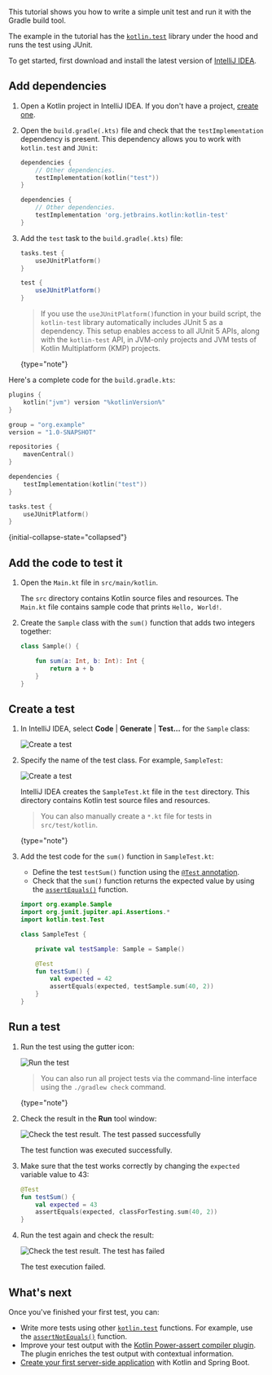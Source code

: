 [//]: # (title: Test code using JUnit in JVM – tutorial)

This tutorial shows you how to write a simple unit test and run it with the Gradle build tool.

The example in the tutorial has the [`kotlin.test`](https://kotlinlang.org/api/latest/kotlin.test/index.html) library under the hood and runs the test using JUnit.

To get started, first download and install the latest version of [IntelliJ IDEA](https://www.jetbrains.com/idea/download/index.html).

## Add dependencies

1. Open a Kotlin project in IntelliJ IDEA. If you don't have a project,
   [create one](https://www.jetbrains.com/help/idea/create-your-first-kotlin-app.html#create-project).

2. Open the `build.gradle(.kts)` file and check that the `testImplementation` dependency is present.
   This dependency allows you to work with `kotlin.test` and `JUnit`:

    <tabs group="build-script">
    <tab title="Kotlin" group-key="kotlin">

   ```kotlin
   dependencies {
       // Other dependencies.
       testImplementation(kotlin("test"))
   }
   ```

    </tab>
    <tab title="Groovy" group-key="groovy">

   ```groovy
   dependencies {
       // Other dependencies.
       testImplementation 'org.jetbrains.kotlin:kotlin-test'
   }
   ```

   </tab>
   </tabs>

3. Add the `test` task to the `build.gradle(.kts)` file:

    <tabs group="build-script">
    <tab title="Kotlin" group-key="kotlin">

   ```kotlin
   tasks.test {
       useJUnitPlatform()
   }
   ```

    </tab>
    <tab title="Groovy" group-key="groovy">

   ```groovy
   test {
       useJUnitPlatform()
   }
   ```

   </tab>
   </tabs>

   > If you use the `useJUnitPlatform()`function in your build script, 
   > the `kotlin-test` library automatically includes JUnit 5 as a dependency.
   > This setup enables access to all JUnit 5 APIs, along with the `kotlin-test` API,
   > in JVM-only projects and JVM tests of Kotlin Multiplatform (KMP) projects.
   >
   {type="note"}

Here's a complete code for the `build.gradle.kts`:

```kotlin
plugins {
    kotlin("jvm") version "%kotlinVersion%"
}

group = "org.example"
version = "1.0-SNAPSHOT"

repositories {
    mavenCentral()
}

dependencies {
    testImplementation(kotlin("test"))
}

tasks.test {
    useJUnitPlatform()
}
```
{initial-collapse-state="collapsed"}

## Add the code to test it

1. Open the `Main.kt` file in `src/main/kotlin`.

   The `src` directory contains Kotlin source files and resources. 
   The `Main.kt` file contains sample code that prints `Hello, World!`.

2. Create the `Sample` class with the `sum()` function that adds two integers together:

   ```kotlin
   class Sample() {

       fun sum(a: Int, b: Int): Int {
           return a + b
       }
   }
   ```

## Create a test

1. In IntelliJ IDEA, select **Code** | **Generate** | **Test...** for the `Sample` class:

   ![Create a test](generate-test.png)

2. Specify the name of the test class. For example, `SampleTest`:

   ![Create a test](create-test.png)

   IntelliJ IDEA creates the `SampleTest.kt` file in the `test` directory.
   This directory contains Kotlin test source files and resources.

   > You can also manually create a `*.kt` file for tests in `src/test/kotlin`.
   >
   {type="note"}

3. Add the test code for the `sum()` function in `SampleTest.kt`:

   * Define the test `testSum()` function using the [`@Test` annotation](https://kotlinlang.org/api/latest/kotlin.test/kotlin.test/-test/index.html).
   * Check that the `sum()` function returns the expected value by using the [`assertEquals()`](https://kotlinlang.org/api/latest/kotlin.test/kotlin.test/assert-equals.html) function.

   ```kotlin
   import org.example.Sample
   import org.junit.jupiter.api.Assertions.*
   import kotlin.test.Test

   class SampleTest {

       private val testSample: Sample = Sample()

       @Test
       fun testSum() {
           val expected = 42
           assertEquals(expected, testSample.sum(40, 2))
       }
   }
   ```

## Run a test

1. Run the test using the gutter icon:

   ![Run the test](run-test.png)

   > You can also run all project tests via the command-line interface using the `./gradlew check` command.
   >
   {type="note"}

2. Check the result in the **Run** tool window:

   ![Check the test result. The test passed successfully](test-successful.png)

   The test function was executed successfully.

3. Make sure that the test works correctly by changing the `expected` variable value to 43:

   ```kotlin
   @Test
   fun testSum() {
       val expected = 43
       assertEquals(expected, classForTesting.sum(40, 2))
   }
   ```

4. Run the test again and check the result:

   ![Check the test result. The test has failed](test-failed.png)

   The test execution failed.

## What's next

Once you've finished your first test, you can:

* Write more tests using other [`kotlin.test`](https://kotlinlang.org/api/latest/kotlin.test/kotlin.test/) functions.
   For example, use the [`assertNotEquals()`](https://kotlinlang.org/api/latest/kotlin.test/kotlin.test/assert-not-equals.html) function.
* Improve your test output with the [Kotlin Power-assert compiler plugin](power-assert.md).
   The plugin enriches the test output with contextual information.
* [Create your first server-side application](jvm-get-started-spring-boot.md) with Kotlin and Spring Boot.